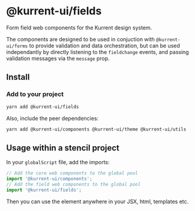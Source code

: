 # @kurrent-ui/fields

Form field web components for the Kurrent design system.

The components are designed to be used in conjuction with `@kurrent-ui/forms` to provide validation and data orchestration, but can be used independantly by directly listening to the `fieldchange` events, and passing validation messages via the `message` prop.

## Install

### Add to your project

```sh
yarn add @kurrent-ui/fields
```

Also, include the peer dependencies:

```sh
yarn add @kurrent-ui/components @kurrent-ui/theme @kurrent-ui/utils
```

## Usage within a stencil project

In your `globalScript` file, add the imports:

```ts
// Add the core web components to the global pool
import '@kurrent-ui/components';
// Add the field web components to the global pool
import '@kurrent-ui/fields';
```

Then you can use the element anywhere in your JSX, html, templates etc.
